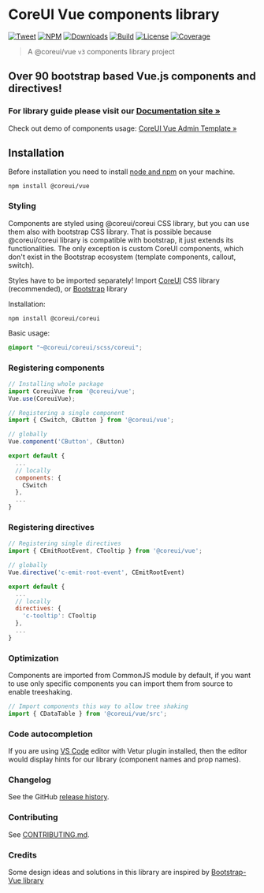 # CoreUI Vue components library

[![Tweet](https://img.shields.io/twitter/url/http/shields.io.svg?style=social)](https://twitter.com/intent/tweet?text=CoreUI%20-%20Free%20Vue%20Admin%20Template%20&url=http://coreui.io/vue/&hashtags=bootstrap,admin,template,dashboard,panel,free,angular,react,vue)
[![NPM][npm-coreui-vue-badge-latest]][npm-coreui-vue]
[![Downloads](https://img.shields.io/npm/dm/@coreui/vue.svg?style=flat-square)][coreui]
[![Build](https://img.shields.io/github/workflow/status/coreui/coreui-vue/Node%20CI/v3-next?style=flat-square)][coreui]
[![License](https://img.shields.io/npm/l/@coreui/vue?style=flat-square)][coreui]
[![Coverage](https://img.shields.io/badge/test%20coverage%203.0.0--beta.9%20version-100%25-yellowgreen)][coreui]

[npm-coreui-vue]: https://www.npmjs.com/package/@coreui/vue
[npm-coreui-vue-badge-latest]: https://img.shields.io/npm/v/@coreui/vue/latest?style=flat-square&color=brightgreen  
[coreui]: https://coreui.io/vue

> A @coreui/vue `v3` components library project

## Over 90 bootstrap based Vue.js components and directives!

### For library guide please visit our [Documentation site »](https://coreui.io/vue/docs)

Check out demo of components usage: [CoreUI Vue Admin Template »](https://coreui.io/vue/demo/3.0-beta.1/#)

## Installation

Before installation you need to install [node and npm](https://docs.npmjs.com/downloading-and-installing-node-js-and-npm) on your machine.
```shell
npm install @coreui/vue
```

### Styling

Components are styled using @coreui/coreui CSS library, but you can use them also with bootstrap CSS library. That is possible because @coreui/coreui library is compatible with bootstrap, it just extends its functionalities. The only exception is custom CoreUI components, which don't exist in the Bootstrap ecosystem (template components, callout, switch).

Styles have to be imported separately! Import [CoreUI](https://github.com/coreui/coreui) CSS library (recommended), or [Bootstrap](https://bootstrap-vue.js.org/) library

Installation:
```shell
npm install @coreui/coreui
```

Basic usage:
```scss
@import "~@coreui/coreui/scss/coreui";
```

### Registering components

```js
// Installing whole package
import CoreuiVue from '@coreui/vue';
Vue.use(CoreuiVue);

// Registering a single component
import { CSwitch, CButton } from '@coreui/vue';

// globally
Vue.component('CButton', CButton)

export default {
  ...
  // locally
  components: {
    CSwitch
  },
  ...
}
```

### Registering directives

```js
// Registering single directives
import { CEmitRootEvent, CTooltip } from '@coreui/vue';

// globally
Vue.directive('c-emit-root-event', CEmitRootEvent)

export default {
  ...
  // locally
  directives: {
    'c-tooltip': CTooltip
  },
  ...
}
```

### Optimization

Components are imported from CommonJS module by default, if you want to use only specific components you can import them from source to enable treeshaking.

```js
// Import components this way to allow tree shaking
import { CDataTable } from '@coreui/vue/src';
```

### Code autocompletion

If you are using [VS Code](https://code.visualstudio.com/) editor with Vetur plugin installed, then the editor would display hints for our library (component names and prop names).

### Changelog

See the GitHub [release history](https://github.com/coreui/coreui-vue/releases).

### Contributing

See [CONTRIBUTING.md](https://github.com/coreui/coreui-vue/blob/v3-next/CONTRIBUTING.md).

### Credits

Some design ideas and solutions in this library are inspired by [Bootstrap-Vue library](https://bootstrap-vue.js.org/)
